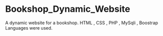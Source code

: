 # Bookshop_Dynamic_Website
A dynamic website for a bookshop.  HTML , CSS , PHP , MySqli , Boostrap Languages were used.
